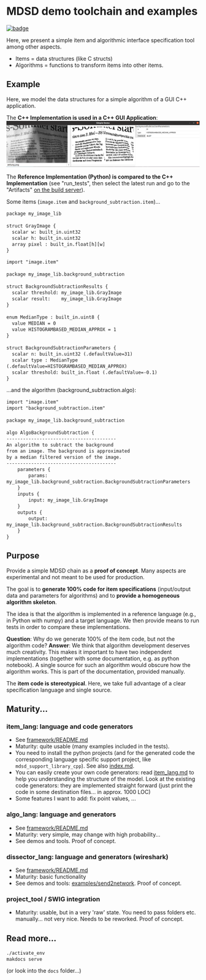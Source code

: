 # MDSD demo toolchain and examples
[![badge](https://github.com/goto40/mdsd/actions/workflows/run_tests.yml/badge.svg)](https://github.com/goto40/mdsd/actions?query=workflow%3Arun-tests)

Here, we present a simple item and algorithmic
interface specification tool among other aspects.

 * Items = data structures (like C structs)
 * Algorithms = functions to transform items into other items.

## Example

Here, we model the data structures for
a simple algorithm of a GUI C++
application.

The **C++ Implementation is used in a C++ GUI Application**:
![app image](docs/images/simple_example_bg.png)

The **Reference Implementation (Python) is compared to the
C++ Implementation** (see "run_tests", then select the latest run and go to the "Artifacts"
[on the build server](https://github.com/goto40/mdsd/actions?query=workflow%3Arun-tests)).

Some items (`image.item` and `background_subtraction.item`)...
```
package my_image_lib

struct GrayImage {
  scalar w: built_in.uint32
  scalar h: built_in.uint32
  array pixel : built_in.float[h][w]
}
```
```
import "image.item"

package my_image_lib.background_subtraction

struct BackgroundSubtractionResults {
  scalar threshold: my_image_lib.GrayImage
  scalar result:    my_image_lib.GrayImage
}

enum MedianType : built_in.uint8 {
  value MEDIAN = 0
  value HISTOGRAMBASED_MEDIAN_APPROX = 1
}

struct BackgroundSubtractionParameters {
  scalar n: built_in.uint32 (.defaultValue=31)
  scalar type : MedianType (.defaultValue=HISTOGRAMBASED_MEDIAN_APPROX)
  scalar threshold: built_in.float (.defaultValue=-0.1)
}
```
...and the algorithm (background_subtraction.algo):
```
import "image.item"
import "background_subtraction.item"

package my_image_lib.background_subtraction

algo AlgoBackgroundSubtraction {
----------------------------------------
An algorithm to subtract the background
from an image. The background is approximated
by a median filtered version of the image.
----------------------------------------
    parameters {
        params: my_image_lib.background_subtraction.BackgroundSubtractionParameters
    }
    inputs {
        input: my_image_lib.GrayImage
    }
    outputs {
        output: my_image_lib.background_subtraction.BackgroundSubtractionResults
    }
}
```

## Purpose

Provide a simple MDSD chain as a **proof of concept**. Many aspects are experimental
and not meant to be used for production.

The goal is to **generate 100% code for item specifications** 
(input/output data and parameters for algorithms) and to
**provide a homogeneous algorithm skeleton**.

The idea is that the algorithm is implemented in a reference
language (e.g., in Python with numpy) and a target language. We
then provide means to run tests in order to compare these
implementations.

**Question**: Why do we generate 100% of the item code,
but not the algorithm code?
**Answer**: We think that algorithm development deserves much
creativity. This makes it important to have two independent
implementations (together with some documentation, e.g. as python
notebook). A single source for such an algorithm would
obscure how the algorithm works. This is part of the
documentation, provided manually.

The **item code is stereotypical**. Here, we take full advantage of a 
clear specification language and single source.

## Maturity...

### item_lang: language and code generators

 * See [framework/README.md](framework/README.md)
 * Maturity: quite usable (many examples included in the tests).
 * You need to install the python projects (and for the
   generated code the corresponding language specific support project,
   like `mdsd_support_library_cpp`). See also [index.md](docs/index.md).
 * You can easily create your own code generators: read
   [item_lang.md](docs/item_lang.md) to help you understanding the
   structure of the model. Look at the existing code generators:
   they are implemented straight forward (just print the code
   in some destination files... in approx. 1000 LOC)
 * Some features I want to add: fix point values, ...

### algo_lang: language and generators

 * See [framework/README.md](framework/README.md)
 * Maturity: very simple, may change with high probability...
 * See demos and tools. Proof of concept.

### dissector_lang: language and generators (wireshark)

 * See [framework/README.md](framework/README.md)
 * Maturity: basic functionality
 * See demos and tools: [examples/send2network](examples/send2network/README.md). Proof of concept.

### project_tool / SWIG integration

 * Maturity: usable, but in a very 'raw' state. 
   You need to pass folders etc. manually... not very nice. Needs
   to be reworked. Proof of concept.
 
## Read more...

```
./activate_env
makdocs serve

```
(or look into the `docs` folder...)
